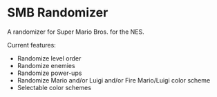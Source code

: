 # SMB Randomizer

A randomizer for Super Mario Bros. for the NES.

Current features:
* Randomize level order
* Randomize enemies
* Randomize power-ups
* Randomize Mario and/or Luigi and/or Fire Mario/Luigi color scheme
* Selectable color schemes
